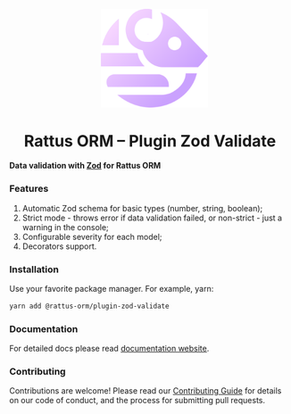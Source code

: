 <p align="center">
  <img style="margin-right: -15px" width="192px" src="https://raw.githubusercontent.com/lyohaplotinka/rattus-orm/main/assets/logo.svg" alt="Rattus ORM">
</p>

<h1 align="center">Rattus ORM – Plugin Zod Validate</h1>

**Data validation with [Zod](https://zod.dev/) for Rattus ORM**

### Features
1. Automatic Zod schema for basic types (number, string, boolean);
2. Strict mode - throws error if data validation failed, or non-strict - just a warning in the console;
3. Configurable severity for each model;
4. Decorators support.

### Installation
Use your favorite package manager. For example, yarn:
```bash
yarn add @rattus-orm/plugin-zod-validate
```

### Documentation
For detailed docs please read [documentation website](https://lyohaplotinka.github.io/rattus-orm/docs/category/zod-validate).

### Contributing
Contributions are welcome! Please read our [Contributing Guide](../../CONTRIBUTING.md) for details on our code of conduct, and the process for submitting pull requests.
